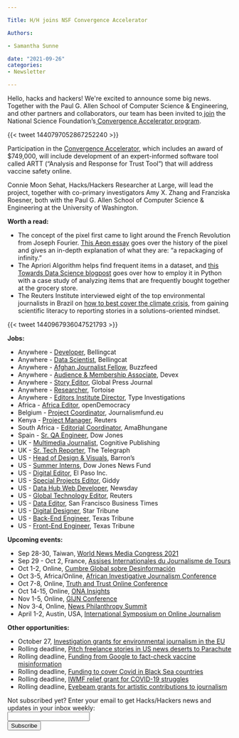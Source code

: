 ```yaml
---

Title: H/H joins NSF Convergence Accelerator

Authors: 

- Samantha Sunne

date: "2021-09-26" 
categories: 
- Newsletter

---
```


Hello, hacks and hackers! We're excited to announce some big news. Together with the Paul G. Allen School of Computer Science & Engineering, and other partners and collaborators, our team has been invited to[ join](https://www.nsf.gov/news/special_reports/announcements/092221.jsp) the National Science Foundation’s[ Convergence Accelerator program](https://www.nsf.gov/od/oia/convergence-accelerator/).

{{< tweet 1440797052867252240 >}}

Participation in the [Convergence Accelerator](https://newsq.net/2021/09/22/hacks-hackers-partners-awarded-funding-to-participate-in-the-2021-national-science-foundations-convergence-accelerator/), which includes an award of $749,000, will include development of an expert-informed software tool called ARTT (“Analysis and Response for Trust Tool”) that will address vaccine safety online. 

Connie Moon Sehat, Hacks/Hackers Researcher at Large, will lead the project, together with co-primary investigators Amy X. Zhang and Franziska Roesner, both with the Paul G. Allen School of Computer Science & Engineering at the University of Washington.

**Worth a read:**



* The concept of the pixel first came to light around the French Revolution from Joseph Fourier. [This Aeon essay](https://aeon.co/essays/a-biography-of-the-pixel-the-elementary-particle-of-pictures) goes over the history of the pixel and gives an in-depth explanation of what they are: “a repackaging of infinity.”
* The Apriori Algorithm helps find frequent items in a dataset, and [this Towards Data Science blogpost](https://towardsdatascience.com/the-apriori-algorithm-5da3db9aea95) goes over how to employ it in Python with a case study of analyzing items that are frequently bought together at the grocery store.
* The Reuters Institute interviewed eight of the top environmental journalists in Brazil on [how to best cover the climate crisis](https://reutersinstitute.politics.ox.ac.uk/lessons-brazil-how-better-cover-environment-and-climate-crisis), from gaining scientific literacy to reporting stories in a solutions-oriented mindset.

{{< tweet 1440967936047521793 >}}

**Jobs:**



* Anywhere - [Developer](https://www.bellingcat.com/bellingcat-is-hiring-developer-and-data-scientist-roles/), Bellingcat
* Anywhere - [Data Scientist](https://www.bellingcat.com/bellingcat-is-hiring-developer-and-data-scientist-roles/), Bellingcat
* Anywhere - [Afghan Journalist Fellow](https://boards.greenhouse.io/buzzfeed/jobs/3442252?gh_jid=3442252), Buzzfeed
* Anywhere - [Audience & Membership Associate](https://jobs.smartrecruiters.com/Devex1/743999774694017-associate-audience-growth-and-membership), Devex
* Anywhere - [Story Editor](https://jobs.wrkhq.com/global-press/22477), Global Press Journal
* Anywhere - [Researcher](https://www.tortoisemedia.com/about-us/opportunities/job-researcher-ai-tech/), Tortoise
* Anywhere - [Editors Institute Director](https://typemediacenter.org/type-investigations-seeks-director-editors-institute/), Type Investigations
* Africa - [Africa Editor](https://opendemocracy60862.recruiterbox.com/jobs/fk0s1ns), openDemocracy
* Belgium - [Project Coordinator](https://www.journalismfund.eu/news/journalismfundeu-hiring-project-coordinator-0), Journalismfund.eu
* Kenya - [Project Manager](https://jobs.thomsonreuters.com/job/13889201/project-manager-media-development-nairobi-ke/), Reuters
* South Africa - [Editorial Coordinator](https://amabhungane.org/stories/210913-amabhungane-is-hiring/), AmaBhungane
* Spain - [Sr. QA Engineer](https://www.cisionjobs.co.uk/job/104596/senior-qa-engineer/), Dow Jones
* UK - [Multimedia Journalist](https://www.journalism.co.uk/media-jobs/multimedia-journalist/s75/a856735/), Cognitive Publishing
* UK - [Sr. Tech Reporter](cisionjobs.co.uk/job/104598/the-telegraph-senior-technology-reporter-fixed-term-contract/), The Telegraph
* US - [Head of Design & Visuals](https://www.cisionjobs.co.uk/job/104597/head-of-design-and-visuals-barron-s/), Barron’s
* US - [Summer Interns](https://jobs.mediajobboard.com/job/497886645/reporter-job-in-princeton-nj-08543), Dow Jones News Fund
* US - [Digital Editor](https://jobs.mediajobboard.com/job/497583380/digital-editor-job-in-el-paso-tx), El Paso Inc.
* US - [Special Projects Editor](https://jobs.mediajobboard.com/job/498351201/digital-editor-job-in-austin-tx-78702), Giddy
* US - [Data Hub Web Developer](https://newsday.wd1.myworkdayjobs.com/en-US/Newsday/job/Melville---Corporate-Center-Drive/Data-Hub-Web-Developer_R860), Newsday
* US - [Global Technology Editor](https://jobs.thomsonreuters.com/job/13903784/global-industry-editor-technology-editor-in-charge-new-york-ny/), Reuters
* US - [Data Editor](https://talkingbiznews.com/biz-news-help-wanted/san-francisco-biz-times-seeks-a-data-editor/), San Francisco Business Times
* US - [Digital Designer](https://recruiting2.ultipro.com/STA1013/JobBoard/94aec289-5757-a8f0-d3bb-77f9cd846172/OpportunityDetail?opportunityId=40c9bfd5-8e68-4b97-8820-9cea746a94e9), Star Tribune
* US - [Back-End Engineer](texastribune.org/jobs/back-end-engineer/), Texas Tribune
* US - [Front-End Engineer](https://www.texastribune.org/jobs/front-end-engineer/), Texas Tribune

**Upcoming events:**



* Sep 28-30, Taiwan, [World News Media Congress 2021](https://wan-ifra.org/2020/11/wan-ifra-announces-new-dates-for-world-news-media-congress-2021/)
* Sep 29 - Oct 2, France, [Assises Internationales du Journalisme de Tours](https://www.journalisme.com/les-assises-2021/prochaines-assises-internationales-du-journalisme-du-29-septembre-au-2-octobre/)
* Oct 1-2, Online, [Cumbre Global sobre Desinformación](https://cumbredesinformacion.com)
* Oct 3-5, Africa/Online, [African Investigative Journalism Conference](https://aijc.africa/wp-content/uploads/2021/03/AIJC-Five-Cities-call-2.pdf)
* Oct 7-8, Online, [Truth and Trust Online Conference](https://truthandtrustonline.com)
* Oct 14-15, Online, [ONA Insights](http://insights.journalists.org/)
* Nov 1-5, Online, [GIJN Conference](https://gijn.org/2021/03/24/the-global-investigative-journalism-conference-goes-online-oct-2021-we-head-to-sydney-in-22/)
* Nov 3-4, Online, [News Philanthropy Summit](https://www.lenfestinstitute.org/news-philanthropy-network/2021-news-philanthropy-network-summit-announcement/)
* April 1-2, Austin, USA, [International Symposium on Online Journalism](https://isoj.org/)

**Other opportunities:**



* October 27, [Investigation grants for environmental journalism in the EU](https://www.journalismfund.eu/investigation-grants-environmental-journalism)
* Rolling deadline, [Pitch freelance stories in US news deserts to Parachute](https://parachutemagazine.com/)
* Rolling deadline, [Funding from Google to fact-check vaccine misinformation](https://blog.google/outreach-initiatives/google-news-initiative/open-fund-projects-debunking-vaccine-misinformation/)
* Rolling deadline, [Funding to cover Covid in Black Sea countries](https://www.gmfus.org/program/black-sea-trust-regional-cooperation)
* Rolling deadline, [IWMF relief grant for COVID-19 struggles](https://iwmf.submittable.com/submit/41e7f7ce-db40-4ff6-873f-e24450e27497/journalism-relief-fund-english)
* Rolling deadline, [Eyebeam grants for artistic contributions to journalism](https://www.eyebeam.org/eyebeam-center-for-the-future-of-journalism/)

<div id="mc_embed_signup"><form id="mc-embedded-subscribe-form" class="validate" action="//hackshackers.us1.list-manage.com/subscribe/post?u=c56f2e53d5ed6ef87f8aaa75c&amp;id=fb2bc6f10b" method="post" name="mc-embedded-subscribe-form" novalidate="" target="_blank">

<div id="mc_embed_signup_scroll">

<div class="mc-field-group"><label for="mce-EMAIL">Not subscribed yet? Enter your email to get Hacks/Hackers news and updates in your inbox weekly:  </label></div>

<div class="mc-field-group"><input id="mce-EMAIL" class="required email" name="EMAIL" type="email" value="" /></div>

<!-- real people should not fill this in and expect good things - do not remove this or risk form bot signups-->

<div style="position: absolute; left: -5000px;"><input tabindex="-1" name="b_c56f2e53d5ed6ef87f8aaa75c_fb2bc6f10b" type="text" value="" /></div>

<div class="clear"><input id="mc-embedded-subscribe" class="button" name="subscribe" type="submit" value="Subscribe" /></div>

</div>

</form></div>

<!--End mc_embed_signup-->

<meta name="twitter:card" content="summary">

<meta name="twitter:image:src" content="https://hackshackers.com/content-images/about/hackshackers_logomark.png">
